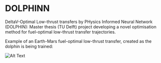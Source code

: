 # DOLPHINN

DeltaV-Optimal Low-thrust transfers by PHysics Informed Neural Network (DOLPHIN): Master thesis (TU Delft) project developing a novel optimisation method for fuel-optimal low-thrust transfer trajectories.

Example of an Earth-Mars fuel-optimal low-thrust transfer, created as the dolphin is being trained:

![Alt Text](Images/animation.gif)


